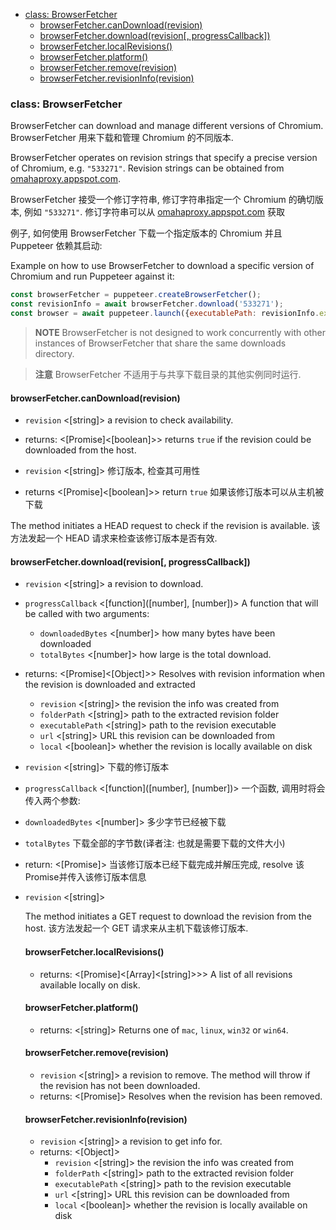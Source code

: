 - [class: BrowserFetcher](#class-browserfetcher)
  * [browserFetcher.canDownload(revision)](#browserfetchercandownloadrevision)
  * [browserFetcher.download(revision[, progressCallback])](#browserfetcherdownloadrevision-progresscallback)
  * [browserFetcher.localRevisions()](#browserfetcherlocalrevisions)
  * [browserFetcher.platform()](#browserfetcherplatform)
  * [browserFetcher.remove(revision)](#browserfetcherremoverevision)
  * [browserFetcher.revisionInfo(revision)](#browserfetcherrevisioninforevision)

### class: BrowserFetcher

BrowserFetcher can download and manage different versions of Chromium.
BrowserFetcher 用来下载和管理 Chromium 的不同版本.

BrowserFetcher operates on revision strings that specify a precise version of Chromium, e.g. `"533271"`. Revision strings can be obtained from [omahaproxy.appspot.com](http://omahaproxy.appspot.com/).

BrowserFetcher 接受一个修订字符串, 修订字符串指定一个 Chromium 的确切版本, 例如 `"533271"`. 修订字符串可以从 [omahaproxy.appspot.com](http://omahaproxy.appspot.com/) 获取 

例子, 如何使用 BrowserFetcher 下载一个指定版本的 Chromium 并且 Puppeteer 依赖其启动:

Example on how to use BrowserFetcher to download a specific version of Chromium and run
Puppeteer against it:

```js
const browserFetcher = puppeteer.createBrowserFetcher();
const revisionInfo = await browserFetcher.download('533271');
const browser = await puppeteer.launch({executablePath: revisionInfo.executablePath})
```

> **NOTE** BrowserFetcher is not designed to work concurrently with other
> instances of BrowserFetcher that share the same downloads directory.

> **注意** BrowserFetcher 不适用于与共享下载目录的其他实例同时运行.

#### browserFetcher.canDownload(revision)
- `revision` <[string]> a revision to check availability.
- returns: <[Promise]<[boolean]>>  returns `true` if the revision could be downloaded from the host.

- `revision` <[string]> 修订版本, 检查其可用性
- returns <[Promise]<[boolean]>> return `true` 如果该修订版本可以从主机被下载

The method initiates a HEAD request to check if the revision is available.
该方法发起一个 HEAD 请求来检查该修订版本是否有效.

#### browserFetcher.download(revision[, progressCallback])
- `revision` <[string]> a revision to download.
- `progressCallback` <[function]([number], [number])> A function that will be called with two arguments:
  - `downloadedBytes` <[number]> how many bytes have been downloaded
  - `totalBytes` <[number]> how large is the total download.
- returns: <[Promise]<[Object]>> Resolves with revision information when the revision is downloaded and extracted
  - `revision` <[string]> the revision the info was created from
  - `folderPath` <[string]> path to the extracted revision folder
  - `executablePath` <[string]> path to the revision executable
  - `url` <[string]> URL this revision can be downloaded from
  - `local` <[boolean]> whether the revision is locally available on disk
 
- `revision` <[string]> 下载的修订版本
 - `progressCallback` <[function]([number], [number])> 一个函数, 调用时将会传入两个参数:
 - `downloadedBytes` <[number]> 多少字节已经被下载
 - `totalBytes` <number> 下载全部的字节数(译者注: 也就是需要下载的文件大小)
- return: <[Promise<Object>]> 当该修订版本已经下载完成并解压完成, resolve 该 Promise并传入该修订版本信息
 - `revision` <[string]> 

The method initiates a GET request to download the revision from the host.
该方法发起一个 GET 请求来从主机下载该修订版本.

#### browserFetcher.localRevisions()
- returns: <[Promise]<[Array]<[string]>>> A list of all revisions available locally on disk.

#### browserFetcher.platform()
- returns: <[string]> Returns one of `mac`, `linux`, `win32` or `win64`.

#### browserFetcher.remove(revision)
- `revision` <[string]> a revision to remove. The method will throw if the revision has not been downloaded.
- returns: <[Promise]> Resolves when the revision has been removed.

#### browserFetcher.revisionInfo(revision)
- `revision` <[string]> a revision to get info for.
- returns: <[Object]>
  - `revision` <[string]> the revision the info was created from
  - `folderPath` <[string]> path to the extracted revision folder
  - `executablePath` <[string]> path to the revision executable
  - `url` <[string]> URL this revision can be downloaded from
  - `local` <[boolean]> whether the revision is locally available on disk
